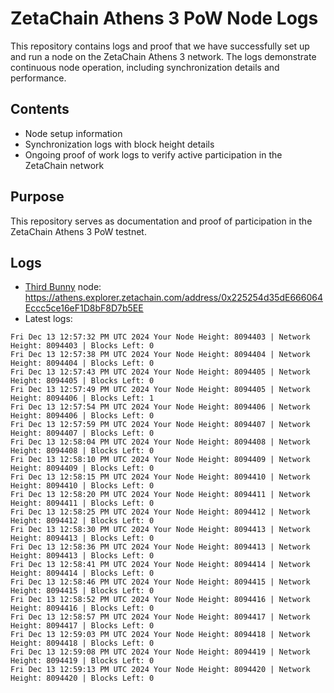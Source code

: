 # ZetaChain Athens 3 PoW Node Logs
This repository contains logs and proof that we have successfully set up and run a node on the ZetaChain Athens 3 network. The logs demonstrate continuous node operation, including synchronization details and performance.

## Contents
- Node setup information
- Synchronization logs with block height details
- Ongoing proof of work logs to verify active participation in the ZetaChain network

## Purpose
This repository serves as documentation and proof of participation in the ZetaChain Athens 3 PoW testnet.

## Logs

- [Third Bunny](https://thirdbunny.xyz/) node: https://athens.explorer.zetachain.com/address/0x225254d35dE666064Eccc5ce16eF1D8bF8D7b5EE
- Latest logs:
```
Fri Dec 13 12:57:32 PM UTC 2024 Your Node Height: 8094403 | Network Height: 8094403 | Blocks Left: 0
Fri Dec 13 12:57:38 PM UTC 2024 Your Node Height: 8094404 | Network Height: 8094404 | Blocks Left: 0
Fri Dec 13 12:57:43 PM UTC 2024 Your Node Height: 8094405 | Network Height: 8094405 | Blocks Left: 0
Fri Dec 13 12:57:49 PM UTC 2024 Your Node Height: 8094405 | Network Height: 8094406 | Blocks Left: 1
Fri Dec 13 12:57:54 PM UTC 2024 Your Node Height: 8094406 | Network Height: 8094406 | Blocks Left: 0
Fri Dec 13 12:57:59 PM UTC 2024 Your Node Height: 8094407 | Network Height: 8094407 | Blocks Left: 0
Fri Dec 13 12:58:04 PM UTC 2024 Your Node Height: 8094408 | Network Height: 8094408 | Blocks Left: 0
Fri Dec 13 12:58:10 PM UTC 2024 Your Node Height: 8094409 | Network Height: 8094409 | Blocks Left: 0
Fri Dec 13 12:58:15 PM UTC 2024 Your Node Height: 8094410 | Network Height: 8094410 | Blocks Left: 0
Fri Dec 13 12:58:20 PM UTC 2024 Your Node Height: 8094411 | Network Height: 8094411 | Blocks Left: 0
Fri Dec 13 12:58:25 PM UTC 2024 Your Node Height: 8094412 | Network Height: 8094412 | Blocks Left: 0
Fri Dec 13 12:58:30 PM UTC 2024 Your Node Height: 8094413 | Network Height: 8094413 | Blocks Left: 0
Fri Dec 13 12:58:36 PM UTC 2024 Your Node Height: 8094413 | Network Height: 8094413 | Blocks Left: 0
Fri Dec 13 12:58:41 PM UTC 2024 Your Node Height: 8094414 | Network Height: 8094414 | Blocks Left: 0
Fri Dec 13 12:58:46 PM UTC 2024 Your Node Height: 8094415 | Network Height: 8094415 | Blocks Left: 0
Fri Dec 13 12:58:52 PM UTC 2024 Your Node Height: 8094416 | Network Height: 8094416 | Blocks Left: 0
Fri Dec 13 12:58:57 PM UTC 2024 Your Node Height: 8094417 | Network Height: 8094417 | Blocks Left: 0
Fri Dec 13 12:59:03 PM UTC 2024 Your Node Height: 8094418 | Network Height: 8094418 | Blocks Left: 0
Fri Dec 13 12:59:08 PM UTC 2024 Your Node Height: 8094419 | Network Height: 8094419 | Blocks Left: 0
Fri Dec 13 12:59:13 PM UTC 2024 Your Node Height: 8094420 | Network Height: 8094420 | Blocks Left: 0
```
